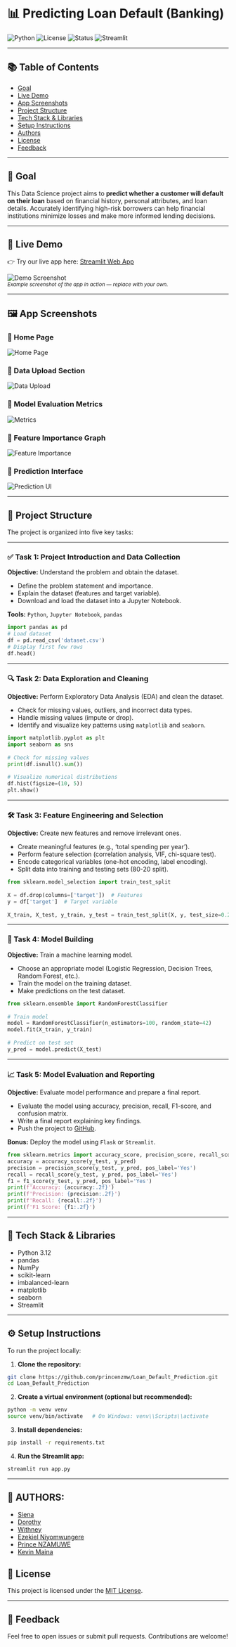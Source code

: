 # 📊 Predicting Loan Default (Banking)

![Python](https://img.shields.io/badge/Python-3.12-blue.svg)
![License](https://img.shields.io/badge/License-MIT-green.svg)
![Status](https://img.shields.io/badge/Status-Completed-brightgreen.svg)
![Streamlit](https://img.shields.io/badge/Streamlit-App-red)

---

## 📚 Table of Contents
- [Goal](#-goal)
- [Live Demo](#-live-demo)
- [App Screenshots](#️-app-screenshots)
- [Project Structure](#-project-structure)
- [Tech Stack & Libraries](#-tech-stack--libraries)
- [Setup Instructions](#️-setup-instructions)
- [Authors](#-authors)
- [License](#-license)
- [Feedback](#-feedback)

---

## 🎯 Goal
This Data Science project aims to **predict whether a customer will default on their loan** based on financial history, personal attributes, and loan details. Accurately identifying high-risk borrowers can help financial institutions minimize losses and make more informed lending decisions.

---

## 🚀 Live Demo

👉 Try our live app here: [Streamlit Web App](https://loandpredict.streamlit.app/)

![Demo Screenshot](screenshots/demo_screenshot.png)  
<sub>*Example screenshot of the app in action — replace with your own.*</sub>

---

## 🖼️ App Screenshots

### 📌 Home Page
![Home Page](screenshots/image1.png)

### 📌 Data Upload Section
![Data Upload](screenshots/image2.png)

### 📌 Model Evaluation Metrics
![Metrics](screenshots/image3.png)

### 📌 Feature Importance Graph
![Feature Importance](screenshots/image4.png)

### 📌 Prediction Interface
![Prediction UI](screenshots/image5.png)

---

## 📁 Project Structure

The project is organized into five key tasks:

---

### ✅ Task 1: Project Introduction and Data Collection
**Objective:** Understand the problem and obtain the dataset.

- Define the problem statement and importance.
- Explain the dataset (features and target variable).
- Download and load the dataset into a Jupyter Notebook.

**Tools:** `Python`, `Jupyter Notebook`, `pandas`

```py
import pandas as pd 
# Load dataset 
df = pd.read_csv('dataset.csv') 
# Display first few rows 
df.head() 
```

---

### 🔍 Task 2: Data Exploration and Cleaning
**Objective:** Perform Exploratory Data Analysis (EDA) and clean the dataset.

- Check for missing values, outliers, and incorrect data types.
- Handle missing values (impute or drop).
- Identify and visualize key patterns using `matplotlib` and `seaborn`.

```py
import matplotlib.pyplot as plt 
import seaborn as sns 
 
# Check for missing values 
print(df.isnull().sum()) 
 
# Visualize numerical distributions 
df.hist(figsize=(10, 5)) 
plt.show() 
```

---

### 🛠️ Task 3: Feature Engineering and Selection
**Objective:** Create new features and remove irrelevant ones.

- Create meaningful features (e.g., ‘total spending per year’).
- Perform feature selection (correlation analysis, VIF, chi-square test).
- Encode categorical variables (one-hot encoding, label encoding).
- Split data into training and testing sets (80-20 split).

```py
from sklearn.model_selection import train_test_split 
 
X = df.drop(columns=['target'])  # Features 
y = df['target']  # Target variable 
 
X_train, X_test, y_train, y_test = train_test_split(X, y, test_size=0.2, random_state=42) 
```

---

### 🤖 Task 4: Model Building
**Objective:** Train a machine learning model.

- Choose an appropriate model (Logistic Regression, Decision Trees, Random Forest, etc.).
- Train the model on the training dataset.
- Make predictions on the test dataset.

```py
from sklearn.ensemble import RandomForestClassifier 
 
# Train model 
model = RandomForestClassifier(n_estimators=100, random_state=42) 
model.fit(X_train, y_train) 
 
# Predict on test set 
y_pred = model.predict(X_test) 
```

---

### 📈 Task 5: Model Evaluation and Reporting
**Objective:** Evaluate model performance and prepare a final report.

- Evaluate the model using accuracy, precision, recall, F1-score, and confusion matrix.
- Write a final report explaining key findings.
- Push the project to [GitHub](https://github.com/).

**Bonus:** Deploy the model using `Flask` or `Streamlit`.

```py
from sklearn.metrics import accuracy_score, precision_score, recall_score, f1_score 
accuracy = accuracy_score(y_test, y_pred) 
precision = precision_score(y_test, y_pred, pos_label='Yes')
recall = recall_score(y_test, y_pred, pos_label='Yes')
f1 = f1_score(y_test, y_pred, pos_label='Yes') 
print(f'Accuracy: {accuracy:.2f}') 
print(f'Precision: {precision:.2f}') 
print(f'Recall: {recall:.2f}') 
print(f'F1 Score: {f1:.2f}') 
```

---

## 🧪 Tech Stack & Libraries

- Python 3.12
- pandas
- NumPy
- scikit-learn
- imbalanced-learn
- matplotlib
- seaborn
- Streamlit

---

## ⚙️ Setup Instructions

To run the project locally:

1. **Clone the repository:**

```bash
git clone https://github.com/princenzmw/Loan_Default_Prediction.git
cd Loan_Default_Prediction
```

2. **Create a virtual environment (optional but recommended):**

```bash
python -m venv venv
source venv/bin/activate   # On Windows: venv\\Scripts\\activate
```

3. **Install dependencies:**

```bash
pip install -r requirements.txt
```

4. **Run the Streamlit app:**

```bash
streamlit run app.py
```

---

## 👥 AUTHORS:
- [Siena](https://github.com/Siena-aa)
- [Dorothy](https://github.com/Dorothy254)
- [Withney](https://github.com/whitney-tech018)
- [Ezekiel Niyomwungere](https://github.com/Ezekiel-Niyomwungere)
- [Prince NZAMUWE](https://github.com/princenzmw)
- [Kevin Maina](https://github.com/quatroze)

## 📄 License

This project is licensed under the [MIT License](LICENSE).

---

## 💬 Feedback

Feel free to open issues or submit pull requests. Contributions are welcome!